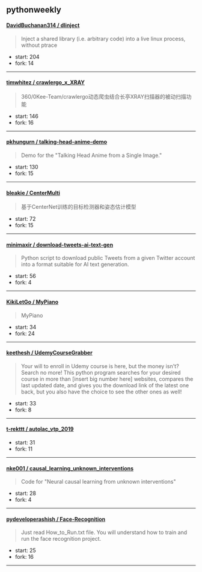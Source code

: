 ## pythonweekly

#### [DavidBuchanan314 / dlinject](https://github.com/DavidBuchanan314/dlinject)

> Inject a shared library (i.e. arbitrary code) into a live linux process, without ptrace

+ start: 204
+ fork: 14

----


#### [timwhitez / crawlergo_x_XRAY](https://github.com/timwhitez/crawlergo_x_XRAY)

> 360/0Kee-Team/crawlergo动态爬虫结合长亭XRAY扫描器的被动扫描功能

+ start: 146
+ fork: 16

----


#### [pkhungurn / talking-head-anime-demo](https://github.com/pkhungurn/talking-head-anime-demo)

> Demo for the "Talking Head Anime from a Single Image."

+ start: 130
+ fork: 15

----


#### [bleakie / CenterMulti](https://github.com/bleakie/CenterMulti)

> 基于CenterNet训练的目标检测器和姿态估计模型

+ start: 72
+ fork: 15

----


#### [minimaxir / download-tweets-ai-text-gen](https://github.com/minimaxir/download-tweets-ai-text-gen)

> Python script to download public Tweets from a given Twitter account into a format suitable for AI text generation.

+ start: 56
+ fork: 4

----


#### [KikiLetGo / MyPiano](https://github.com/KikiLetGo/MyPiano)

> MyPiano

+ start: 34
+ fork: 24

----


#### [keethesh / UdemyCourseGrabber](https://github.com/keethesh/UdemyCourseGrabber)

> Your will to enroll in Udemy course is here, but the money isn't? Search no more! This python program searches for your desired course in more than [insert big number here] websites, compares the last updated date, and gives you the download link of the latest one back, but you also have the choice to see the other ones as well!

+ start: 33
+ fork: 8

----


#### [t-rekttt / autolac_vtp_2019](https://github.com/t-rekttt/autolac_vtp_2019)

> 

+ start: 31
+ fork: 11

----


#### [nke001 / causal_learning_unknown_interventions](https://github.com/nke001/causal_learning_unknown_interventions)

> Code for "Neural causal learning from unknown interventions"

+ start: 28
+ fork: 4

----


#### [pydeveloperashish / Face-Recognition](https://github.com/pydeveloperashish/Face-Recognition)

> Just read How_to_Run.txt file. You will understand how to train and run the face recognition project.

+ start: 25
+ fork: 16

----

